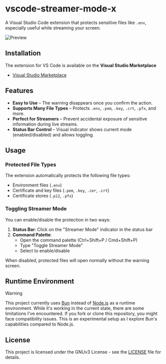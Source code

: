 # vscode-streamer-mode-x

A Visual Studio Code extension that protects sensitive files like `.env`, especially useful while streaming your screen.

<!-- When you try to open a protected file, **a warning screen** will appear instead of showing the file content. You can either **open the file anyway** or **close the warning**, keeping your secrets safe from accidental leaks during streams or presentations. -->

![Preview](https://i.imgur.com/fAbDBSh.gif)

## Installation

The extension for VS Code is available on the **Visual Studio Marketplace**
- [Visual Studio Marketplace](https://marketplace.visualstudio.com/items?itemName=staciax.vscode-streamer-mode-x)

## Features

- **Easy to Use** – The warning disappears once you confirm the action.
- **Supports Many File Types** – Protects `.env`, `.pem`, `.key`, `.crt`, `.pfx`, and more.
- **Perfect for Streamers** – Prevent accidental exposure of sensitive information during live streams.
- **Status Bar Control** – Visual indicator shows current mode (enabled/disabled) and allows toggling.

## Usage

### Protected File Types
The extension automatically protects the following file types:
- Environment files (`.env`)
- Certificate and key files (`.pem`, `.key`, `.cer`, `.crt`)
- Certificate stores (`.p12`, `.pfx`)

### Toggling Streamer Mode

You can enable/disable the protection in two ways:

1. **Status Bar**: Click on the "Streamer Mode" indicator in the status bar
2. **Command Palette**: 
   - Open the command palette (Ctrl+Shift+P / Cmd+Shift+P)
   - Type "Toggle Streamer Mode"
   - Select to enable/disable

When disabled, protected files will open normally without the warning screen.

## Runtime Environment

> [!WARNING]  
> This project currently uses [Bun](https://bun.sh/) instead of [Node.js](https://nodejs.org/) as a runtime environment. While it's working in the current state, there are some limitations I've encountered. If you fork or clone this repository, you might face compatibility issues. This is an experimental setup as I explore Bun's capabilities compared to Node.js.

## License

This project is licensed under the GNUv3 License - see the [LICENSE](LICENSE.md) file for details.

<!-- TODO -->
<!-- custom html, css -->
<!-- eslint,prettier to biomejs -->
